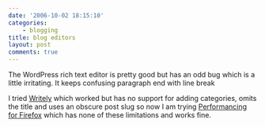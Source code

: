 ```yaml
---
date: '2006-10-02 18:15:10'
categories:
    - blogging
title: blog editors
layout: post
comments: true
---
```

The WordPress rich text editor is pretty good but has an odd bug which
is a little irritating. It keeps confusing paragraph end with line break

I tried [Writely](http://www.writely.com/) which worked but has no
support for adding categories, omits the title and uses an obscure post
slug so now I am trying
[Performancing for Firefox](http://performancing.com/firefox)
which has none of these limitations and works fine.
